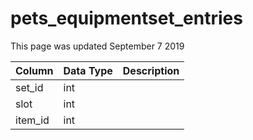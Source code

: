 # pets\_equipmentset\_entries

This page was updated September 7 2019

| Column | Data Type | Description |
| :--- | :--- | :--- |
| set\_id | int |  |
| slot | int |  |
| item\_id | int |  |

